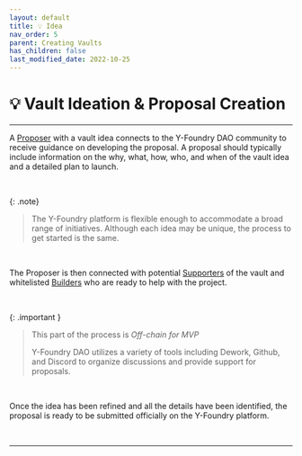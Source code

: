 ```yaml
---
layout: default
title: 💡 Idea
nav_order: 5
parent: Creating Vaults
has_children: false
last_modified_date: 2022-10-25
---
```


# 💡 Vault Ideation & Proposal Creation

***

A [Proposer](../../yfoundry/role/role-strategist/) with a vault idea connects to the Y-Foundry DAO community to receive guidance on developing the proposal. A proposal should typically include information on the why, what, how, who, and when of the vault idea and a detailed plan to launch.

<br>

{: .note}
> The Y-Foundry platform is flexible enough to accommodate a broad range of initiatives. Although each idea may be unique, the process to get started is the same. 

<br>

The Proposer is then connected with potential [Supporters](../../yfoundry/role/role-supporter/) of the vault and whitelisted [Builders](../../_yfoundry/role/role-developer.md) who are ready to help with the project.

<br>

{: .important }
> This part of the process is _Off-chain for MVP_
>
> Y-Foundry DAO utilizes a variety of tools including Dework, Github, and Discord to organize discussions and provide support for proposals.

<br>

Once the idea has been refined and all the details have been identified, the proposal is ready to be submitted officially on the Y-Foundry platform.

<br>

***